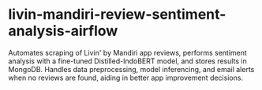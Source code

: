 # livin-mandiri-review-sentiment-analysis-airflow
Automates scraping of Livin' by Mandiri app reviews, performs sentiment analysis with a fine-tuned Distilled-IndoBERT model, and stores results in MongoDB. Handles data preprocessing, model inferencing, and email alerts when no reviews are found, aiding in better app improvement decisions.

